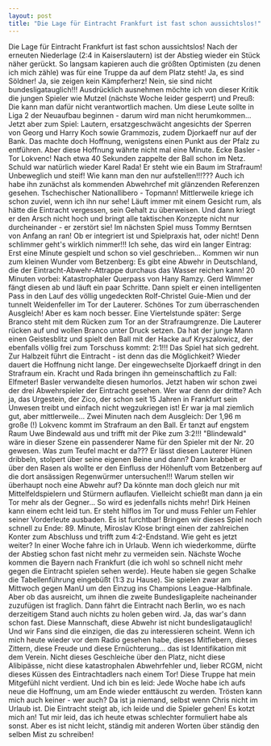 ```yaml
---
layout: post
title: "Die Lage für Eintracht Frankfurt ist fast schon aussichtslos!"
---
```


Die Lage für Eintracht Frankfurt ist fast schon aussichtslos! Nach der erneuten Niederlage (2:4 in Kaiserslautern) ist der Abstieg wieder ein Stück näher gerückt. So langsam kapieren auch die größten Optimisten (zu denen ich mich zähle) was für eine Truppe da auf dem Platz steht! Ja, es sind Söldner! Ja, sie zeigen kein Kämpferherz! Nein, sie sind nicht bundesligatauglich!!! Ausdrücklich ausnehmen möchte ich von dieser Kritik die jungen Spieler wie Mutzel (nächste Woche leider gesperrt) und Preuß: Die kann man dafür nicht verantwortlich machen. Um diese Leute sollte in Liga 2 der Neuaufbau beginnen - darum wird man nicht herumkommen... Jetzt aber zum Spiel: Lautern, ersatzgeschwächt angesichts der Sperren von Georg und Harry Koch sowie Grammozis, zudem Djorkaeff nur auf der Bank. Das machte doch Hoffnung, wenigstens einen Punkt aus der Pfalz zu entführen. Aber diese Hoffnung währte nicht mal eine Minute. Ecke Basler - Tor Lokvenc! Nach etwa 40 Sekunden zappelte der Ball schon im Netz. Schuld war natürlich wieder Karel Rada! Er steht wie ein Baum im Strafraum! Unbeweglich und steif! Wie kann man den nur aufstellen!!!??? Auch ich habe ihn zunächst als kommenden Abwehrchef mit glänzenden Referenzen gesehen. Tschechischer Nationallibero - Topmann! Mittlerweile kriege ich schon zuviel, wenn ich ihn nur sehe! Läuft immer mit einem Gesicht rum, als hätte die Eintracht vergessen, sein Gehalt zu überweisen. Und dann kriegt er den Arsch nicht hoch und bringt alle taktischen Konzepte nicht nur durcheinander - er zerstört sie! Im nächsten Spiel muss Tommy Berntsen von Anfang an ran! Ob er integriert ist und Spielpraxis hat, oder nicht! Denn schlimmer geht's wirklich nimmer!!! Ich sehe, das wird ein langer Eintrag: Erst eine Minute gespielt und schon so viel geschrieben... Kommen wir nun zum kleinen Wunder vom Betzenberg: Es gibt eine Abwehr in Deutschland, die der Eintracht-Abwehr-Attrappe durchaus das Wasser reichen kann! 20 Minuten vorbei: Katastrophaler Querpass von Hany Ramzy. Gerd Wimmer fängt diesen ab und läuft ein paar Schritte. Dann spielt er einen intelligenten Pass in den Lauf des völlig ungedeckten Rolf-Christel Guie-Mien und der tunnelt Weidenfeller im Tor der Lauterer. Schönes Tor zum überraschenden Ausgleich! Aber es kam noch besser. Eine Viertelstunde später: Serge Branco steht mit dem Rücken zum Tor an der Strafraumgrenze. Die Lauterer rücken auf und wollen Branco unter Druck setzen. Da hat der junge Mann einen Geistesblitz und spielt den Ball mit der Hacke auf Kryszalowicz, der ebenfalls völlig frei zum Torschuss kommt: 2:1!!! Das Spiel hat sich gedreht. Zur Halbzeit führt die Eintracht - ist denn das die Möglichkeit? Wieder dauert die Hoffnung nicht lange. Der eingewechselte Djorkaeff dringt in den Strafraum ein. Kracht und Rada bringen ihn gemeinschaftlich zu Fall: Elfmeter! Basler verwandelte diesen humorlos. Jetzt haben wir schon zwei der drei Abwehrspieler der Eintracht gesehen. Wer war denn der dritte? Ach ja, das Urgestein, der Zico, der schon seit 15 Jahren in Frankfurt sein Unwesen treibt und einfach nicht wegzukriegen ist! Er war ja mal ziemlich gut, aber mittlerweile... Zwei Minuten nach dem Ausgleich: Der 1,96 m große (!) Lokvenc kommt im Strafraum an den Ball. Er tanzt auf engstem Raum Uwe Bindewald aus und trifft mit der Pike zum 3:2!!! "Blindewald" wäre in dieser Szene ein passenderer Name für den Spieler mit der Nr. 20 gewesen. Was zum Teufel macht er da??? Er lässt diesen Lauterer Hünen dribbeln, stolpert über seine eigenen Beine und dann? Dann krabbelt er über den Rasen als wollte er den Einfluss der Höhenluft vom Betzenberg auf die dort ansässigen Regenwürmer untersuchen!!! Warum stellen wir überhaupt noch eine Abwehr auf? Da könnte man doch gleich nur mit Mittelfeldspielern und Stürmern auflaufen. Vielleicht schießt man dann ja ein Tor mehr als der Gegner... So wird es jedenfalls nichts mehr! Dirk Heinen kann einem echt leid tun. Er steht hilflos im Tor und muss Fehler um Fehler seiner Vorderleute ausbaden. Es ist furchtbar! Bringen wir dieses Spiel noch schnell zu Ende: 89. Minute, Miroslav Klose bringt einen der zahlreichen Konter zum Abschluss und trifft zum 4:2-Endstand. Wie geht es jetzt weiter? In einer Woche fahre ich in Urlaub. Wenn ich wiederkomme, dürfte der Abstieg schon fast nicht mehr zu vermeiden sein. Nächste Woche kommen die Bayern nach Frankfurt (die ich wohl so schnell nicht mehr gegen die Eintracht spielen sehen werde). Heute haben sie gegen Schalke die Tabellenführung eingebüßt (1:3 zu Hause). Sie spielen zwar am Mittwoch gegen ManU um den Einzug ins Champions League-Halbfinale. Aber ob das ausreicht, um ihnen die zweite Bundesligapleite nacheinander zuzufügen ist fraglich. Dann fährt die Eintracht nach Berlin, wo es nach derzeitigem Stand auch nichts zu holen geben wird. Ja, das war's dann schon fast. Diese Mannschaft, diese Abwehr ist nicht bundesligatauglich! Und wir Fans sind die einzigen, die das zu interessieren scheint. Wenn ich mich heute wieder vor dem Radio gesehen habe, dieses Mitfiebern, dieses Zittern, diese Freude und diese Ernüchterung... das ist Identifikation mit dem Verein. Nicht dieses Geschleiche über den Platz, nicht diese Alibipässe, nicht diese katastrophalen Abwehrfehler und, lieber RCGM, nicht dieses Küssen des Eintrachtadlers nach einem Tor! Diese Truppe hat mein Mitgefühl nicht verdient. Und ich bin es leid: Jede Woche habe ich aufs neue die Hoffnung, um am Ende wieder enttäuscht zu werden. Trösten kann mich auch keiner - wer auch? Da ist ja niemand, selbst wenn Chris nicht im Urlaub ist. Die Eintracht steigt ab, ich leide und die Spieler gehen! Es kotzt mich an! Tut mir leid, das ich heute etwas schlechter formuliert habe als sonst. Aber es ist nicht leicht, ständig mit anderen Worten über ständig den selben Mist zu schreiben!
